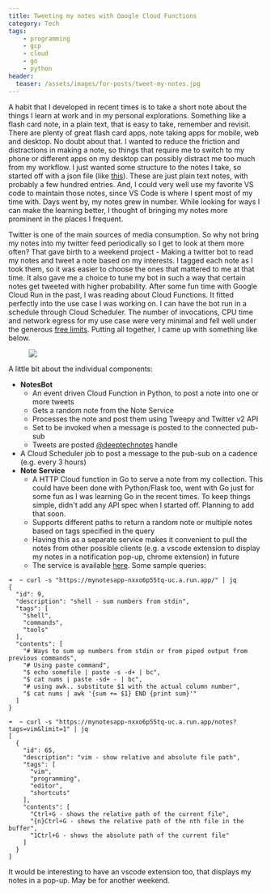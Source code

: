 ```yaml
---
title: Tweeting my notes with Google Cloud Functions
category: Tech
tags:
    - programming
    - gcp
    - cloud
    - go
    - python
header:
  teaser: /assets/images/for-posts/tweet-my-notes.jpg
---
```


A habit that I developed in recent times is to take a short note about the things I learn at work and in my personal explorations. Something like a flash card note, in a plain text, that is easy to take, remember and revisit. There are plenty of great flash card apps, note taking apps for mobile, web and desktop. No doubt about that. I wanted to reduce the friction and distractions in making a note, so things that require me to switch to my phone or different apps on my desktop can possibly distract me too much from my workflow. I just wanted some structure to the notes I take, so started off with a json file (like [this](https://gist.github.com/deepns/909db3c52c319412a014a6025f676f05)). These are just plain text notes, with probably a few hundred entries. And, I could very well use my favorite VS code to maintain those notes, since VS Code is where I spent most of my time with. Days went by, my notes grew in number. While looking for ways I can make the learning better, I thought of bringing my notes more prominent in the places I frequent.

Twitter is one of the main sources of media consumption. So why not bring my notes into my twitter feed periodically so I get to look at them more often? That gave birth to a weekend project - Making a twitter bot to read my notes and tweet a note based on my interests. I tagged each note as I took them, so it was easier to choose the ones that mattered to me at that time. It also gave me a choice to tune my bot in such a way that certain notes get tweeted with higher probability. After some fun time with Google Cloud Run in the past, I was reading about Cloud Functions. It fitted perfectly into the use case I was working on. I can have the bot run in a schedule through Cloud Scheduler. The number of invocations, CPU time and network egress for my use case were very minimal and fell well under the generous [free limits](https://cloud.google.com/functions/pricing#free_tier). Putting all together, I came up with something like below.

<figure>
<img src="{{site.url}}/assets/images/for-posts/tweet-my-notes.jpg"/>
</figure>

A little bit about the individual components:

- **NotesBot**
  - An event driven Cloud Function in Python, to post a note into one or more tweets
  - Gets a random note from the Note Service
  - Processes the note and post them using Tweepy and Twitter v2 API
  - Set to be invoked when a message is posted to the connected pub-sub
  - Tweets are posted [@deeptechnotes](https://twitter.com/deeptechnotes) handle
- A Cloud Scheduler job to post a message to the pub-sub on a cadence (e.g. every 3 hours)
- **Note Service**
  - A HTTP Cloud function in Go to serve a note from my collection. This could have been done with Python/Flask too, went with Go just for some fun as I was learning Go in the recent times. To keep things simple, didn't add any API spec when I started off. Planning to add that soon.
  - Supports different paths to return a random note or multiple notes based on tags specified in the query
  - Having this as a separate service makes it convenient to pull the notes from other possible clients (e.g. a vscode extension to display my notes in a notification pop-up, chrome extension) in future
  - The service is available [here](https://mynotesapp-nxxo6p55tq-uc.a.run.app). Some sample queries:

```console
➜  ~ curl -s "https://mynotesapp-nxxo6p55tq-uc.a.run.app/" | jq                        
{                                                                              
  "id": 9,                                                                     
  "description": "shell - sum numbers from stdin",                                                                                                             
  "tags": [
    "shell",
    "commands",                                                                                                                                                
    "tools"
  ],
  "contents": [
    "# Ways to sum up numbers from stdin or from piped output from previous commands",
    "# Using paste command",
    "$ echo somefile | paste -s -d+ | bc",
    "$ cat nums | paste -sd+ - | bc",
    "# using awk.. substitute $1 with the actual column number",
    "$ cat nums | awk '{sum += $1} END {print sum}'"
  ]
}

➜  ~ curl -s "https://mynotesapp-nxxo6p55tq-uc.a.run.app/notes?tags=vim&limit=1" | jq
[
  {
    "id": 65,
    "description": "vim - show relative and absolute file path",
    "tags": [
      "vim",
      "programming",
      "editor",
      "shortcuts"
    ],
    "contents": [
      "Ctrl+G - shows the relative path of the current file",
      "{n}Ctrl+G - shows the relative path of the nth file in the buffer",
      "1Ctrl+G - shows the absolute path of the current file"
    ]
  }
]
```

It would be interesting to have an vscode extension too, that displays my notes in a pop-up.  May be for another weekend.
